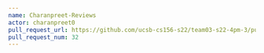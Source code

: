 ```yaml
---
name: Charanpreet-Reviews
actor: charanpreet0
pull_request_url: https://github.com/ucsb-cs156-s22/team03-s22-4pm-3/pull/32
pull_request_num: 32
---
```

